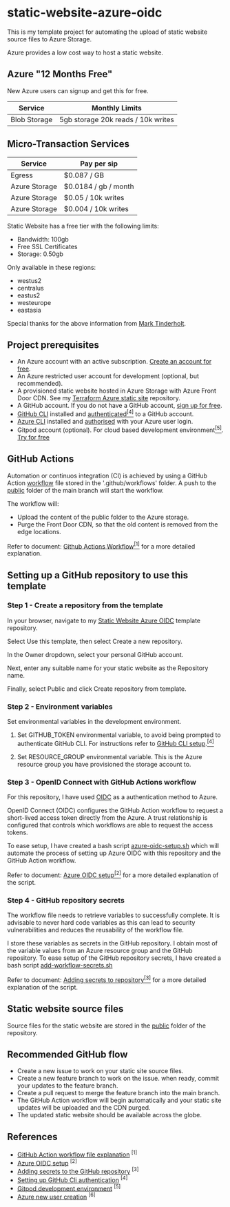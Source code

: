 # static-website-azure-oidc

This is my template project for automating the upload of static website source files to Azure Storage. 

Azure provides a low cost way to host a static website.

## Azure "12 Months Free"

New Azure users can signup and get this for free.

| Service | Monthly Limits |
| --- | --- |
| Blob Storage | 5gb storage 20k reads / 10k writes |

## Micro-Transaction Services

| Service | Pay per sip |
| --- | --- |
| Egress | $0.087 / GB |
| Azure Storage | $0.0184 / gb / month |
| Azure Storage | $0.05 / 10k writes |
| Azure Storage | $0.004 / 10k writes |

Static Website has a free tier with the following limits: 

- Bandwidth: 100gb
- Free SSL Certificates
- Storage: 0.50gb

Only available in these regions:
- westus2
- centralus
- eastus2
- westeurope
- eastasia

Special thanks for the above information from [Mark Tinderholt](https://github.com/markti/azure-serverless-demo).

## Project prerequisites

- An Azure account with an active subscription. [Create an account for free](https://azure.microsoft.com/free/?WT.mc_id=A261C142F).
- An Azure restricted user account for development (optional, but recommended).
- A provisioned static website hosted in Azure Storage with Azure Front Door CDN. See my [Terraform Azure static site]() repository.
- A GitHub account. If you do not have a GitHub account, [sign up for free](https://github.com/join).
- [GitHub CLI](https://cli.github.com/) installed and [authenticated](./docs/github-cli-setup.md)[<sup>[4]</sup>](#references) to a GitHub account.
- [Azure CLI](https://learn.microsoft.com/en-gb/cli/azure/what-is-azure-cli) installed and [authorised](https://learn.microsoft.com/en-us/entra/identity-platform/v2-oauth2-device-code) with your Azure user login.
- Gitpod account (optional). For cloud based development environment[<sup>[5]</sup>](#references). [Try for free](https://gitpod.io/login/)

## GitHub Actions

Automation or continuos integration (CI) is achieved by using a GitHub Action [workflow](.github/workflows/upload.yml) file stored in the '.github/workflows' folder. A push to the [public](./public/) folder of the main branch will start the workflow. 

The workflow will:

- Upload the content of the public folder to the Azure storage.
- Purge the Front Door CDN, so that the old content is removed from the edge locations.

Refer to document: [Github Actions Workflow](/docs/github-action-workflow-explanation.md)[<sup>[1]</sup>](#references) for a more detailed explanation.

## Setting up a GitHub repository to use this template

### Step 1 - Create a repository from the template
In your browser, navigate to my [Static Website Azure OIDC](https://github.com/mpflynnx/static-website-azure-oidc) template repository.

Select Use this template, then select Create a new repository.

In the Owner dropdown, select your personal GitHub account.

Next, enter any suitable name for your static website as the Repository name.

Finally, select Public and click Create repository from template.


### Step 2 - Environment variables

Set environmental variables in the development environment.

1. Set GITHUB_TOKEN environmental variable, to avoid being prompted to authenticate GitHub CLI. For instructions refer to [GitHub CLI setup](./docs/github-cli-setup.md).[<sup>[4]</sup>](#references)

1. Set RESOURCE_GROUP environmental variable. This is the Azure resource group you have provisioned the storage account to.

### Step 3 - OpenID Connect with GitHub Actions workflow

For this repository, I have used [OIDC](https://docs.github.com/en/actions/deployment/security-hardening-your-deployments/about-security-hardening-with-openid-connect) as a authentication method to Azure. 

OpenID Connect (OIDC) configures the GitHub Action workflow to request a short-lived access token directly from the Azure. A trust relationship is configured that controls which workflows are able to request the access tokens.

To ease setup, I have created a bash script [azure-oidc-setup.sh](./bin/azure-oidc-setup.sh) which will automate the process of setting up Azure OIDC with this repository and the GitHub Action workflow.

Refer to document: [Azure OIDC setup](/docs/azure-oidc-setup.md)[<sup>[2]</sup>](#references) for a more detailed explanation of the script.

### Step 4 - GitHub repository secrets

The workflow file needs to retrieve variables to successfully complete. It is advisable to never hard code variables as this can lead to security vulnerabilities and reduces the reusability of the workflow file.

I store these variables as secrets in the GitHub repository. I obtain most of the variable values from an Azure resource group and the GitHub repository. To ease setup of the GitHub repository secrets, I have created a bash script [add-workflow-secrets.sh](./bin/add-workflow-secrets.sh)

Refer to document: [Adding secrets to repository](/docs/adding-secrets-to-repository.md)[<sup>[3]</sup>](#references) for a more detailed explanation of the script.

## Static website source files

Source files for the static website are stored in the [public](./public/) folder of the repository.


## Recommended GitHub flow

- Create a new issue to work on your static site source files.
- Create a new feature branch to work on the issue.
when ready, commit your updates to the feature branch.
- Create a pull request to merge the feature branch into the main branch.
- The GitHub Action workflow will begin automatically and your static site updates will be uploaded and the CDN purged.
- The updated static website should be available across the globe.

## References

- [GitHub Action workflow file explanation](./docs/github-action-workflow-explanation.md) <sup>[1]</sup>
- [Azure OIDC setup](./docs/azure-oidc-setup.md) <sup>[2]</sup>
- [Adding secrets to the GitHub repository](./docs/adding-secrets-to-repository.md) <sup>[3]</sup>
- [Setting up GitHub Cli authentication](./docs/github-cli-setup.md) <sup>[4]</sup>
- [Gitpod development environment](./docs/gitpod-development-environment.md) <sup>[5]</sup>
- [Azure new user creation](./docs/new-azure-user-script-explanation.md) <sup>[6]</sup>